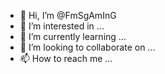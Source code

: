 - 👋 Hi, I’m @FmSgAmInG
- 👀 I’m interested in ...
- 🌱 I’m currently learning ...
- 💞️ I’m looking to collaborate on ...
- 📫 How to reach me ...

<!---
FmSgAmInG/FmSgAmInG is a ✨ special ✨ repository because its `README.md` (this file) appears on your GitHub profile.
You can click the Preview link to take a look at your changes.
--->
